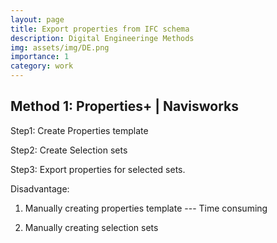 ```yaml
---
layout: page
title: Export properties from IFC schema
description: Digital Engineeringe Methods
img: assets/img/DE.png
importance: 1
category: work
---
```


## Method 1: Properties+ | Navisworks

Step1: Create Properties template

Step2: Create Selection sets

Step3: Export properties for selected sets.



Disadvantage:
1. Manually creating properties template --- Time consuming

2. Manually creating selection sets
